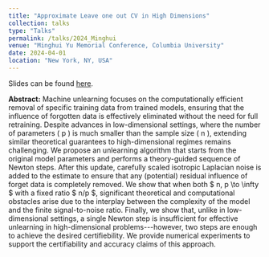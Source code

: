 ```yaml
---
title: "Approximate Leave one out CV in High Dimensions"
collection: talks
type: "Talks"
permalink: /talks/2024_Minghui
venue: "Minghui Yu Memorial Conference, Columbia University"
date: 2024-04-01
location: "New York, NY, USA"
---
```


Slides can be found [here](https://github.com/KyrinZou/lynzou.github.io/files/Slides_Certified_Data_Removal.pdf).

**Abstract:** Machine unlearning focuses on the computationally efficient removal of specific training data from trained models, ensuring that the influence of forgotten data is effectively eliminated without the need for full retraining. Despite advances in low-dimensional settings, where the number of parameters \( p \) is much smaller than the sample size \( n \), extending similar theoretical guarantees to high-dimensional regimes remains challenging. We propose an unlearning algorithm that starts from the original model parameters and performs a theory-guided sequence of Newton steps. After this update, carefully scaled isotropic Laplacian noise is added to the estimate to ensure that any (potential) residual influence of forget data is completely removed. We show that when both $ n, p \to \infty $ with a fixed ratio $ n/p $, significant theoretical and computational obstacles arise due to the interplay between the complexity of the model and the finite signal-to-noise ratio. Finally, we show that, unlike in low-dimensional settings, a single Newton step is insufficient for effective unlearning in high-dimensional problems---however, two steps are enough to achieve the desired certifiebility. We provide numerical experiments to support the certifiability and accuracy claims of this approach. 
